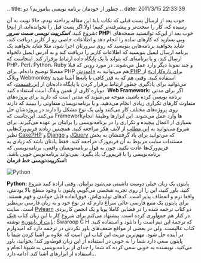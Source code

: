 .. title: چطور از خودمان برنامه نویسی بیاموزیم‌؟‌ دو .. date: 2011/3/15
22:33:39

خوب بعد از ارسال پست قبلی که نکات پایهٔ این مقاله پرداخته بودم‌، حالا
نوبت به آن رسیده که‌، کار را سخت‌تر و پیشرفته‌تر کنیم‌! اولا اگر پست قبل
را نخوانده‌اید‌، از
[اینجا](http://shahinism.com/1389/11/%da%86%d8%b7%d9%88%d8%b1-%d8%a7%d8%b2-%d8%ae%d9%88%d8%af%d9%85%d8%a7%d9%86-%d8%a8%d8%b1%d9%86%d8%a7%d9%85%d9%87-%d9%86%d9%88%db%8c%d8%b3%db%8c-%d8%a8%db%8c%d8%a7%d9%85%d9%88%d8%b2%db%8c%d9%85%e2%80%8c/ "چطور از خودمان برنامه نویسی بیاموزیم‌‌؟ یک")
شروع کنید‌. ***اسکریپت نویسی سمت سرور‌:*** **PHP:** خوب بعد از این‌که
توانستید صفحه‌های وبی بسازید که کار‌های ساده را انجام دهد و اطلاعات خاصی
رو از کاربر دریافت کند‌، شاید بخواهید برنامه‌هایی بنویسید که روی سرورتان
اجرا شود‌، مثلا شاید بخواهید یک برنامه ارسال ایمیل بنویسید که اطلاعات
کاربر را دریافت کند و به آدرس ایمیل دلخواه ارسال کند‌، و یا برنامه‌ای که
بتواند با یک پایگاه داده ارتباط بر‌قرار کند‌. اینجاست که PHP، Perl،
Python، Ruby و چند نمونهٔ دیگر وارد عمل می‌شوند‌. در مورد روبی که قبلا
مفصلا توضیح داده‌ام‌. برای PHP هم می‌توانید به [«‌آموزش PHP برای
تازه‌کاران‌»](http://www.webmonkey.com/tutorial/PHP_Tutorial_for_Beginners "PHP totorial for beginners")
از وبلاگ Webmonkey استفاده کنید‌. وقتی هم که به قدر کافی با پایه‌ها آشنا
شدید می‌توانید برای یادگیری چطور ارتباط برقرار کردن با پایگاه داده‌تان
از [این
قسمت](http://www.webmonkey.com/tutorial/PHP_and_MySQL_Tutorial_-_Lesson_1 "PHP and MySQL")‌،
که دوباره کاری از همین وبلاگ است استفاده کنید‌. **Web Framework:** اگر
برای مدتی برنامه نویسی کرده باشید‌، متوجه می‌شوید که مدتی است که دارید
برای پروژه‌های متفاوت کار‌های تکراری زیادی انجام می‌دهید‌. و یا
برنامه‌نویسان متفاوتی را ببینید که دارند روی پروژه‌های مختلف کار می‌کنند
ولی یک نوع مشکل را دارند در پروژه‌شان حل می‌کنند‌. این‌جاست که
Framework‌ها وارد عمل می‌شوند‌. این ابزار‌ها وظیفهٔ انجام بسیاری از
اعمال پیچیده و تکراری را در برنامه‌نویسی را برایتان بر عهده می‌گیرند‌.
برای شروع می‌توانید به [این
مطلب](http://lifehacker.com/5336113/how-to-build-a-web-site-from-scratch-with-no-experience "How to build a web site from scratch with no experience")
از لایف هکر مراجعه کنید‌. همچینین زیادند فریم‌ورک‌هایی نظیر
[CakePHP](http://cakephp.org/ "CakePHP") و
[Django](http://www.djangoproject.com/ "djangoproject.com") و
[JQuery](http://jquery.com/ "jquery.com") که می‌توانید برای یاد گرفتنشان
به بخش مستندات سایت مربوط به آن فریم‌ورک مراجعه کنید‌. فقط یادتان باشد
که زیادی به فریم‌ورک‌ها عادت نکنید‌. چون به قول برنامه‌نویسان واقغی‌،
برنامه‌نویسی که برنامه‌نویسی را با فریم‌ورک یاد بگیرد‌، نمی‌تواند
برنامه‌نویس خوبی باشد‌. **اسکریپت‌نویسی خط فرمان‌:**

![](http://shahinism.com/wp-content/uploads/2011/03/Python.png "Python")

**Python:** پایتون یک زبان خیلی دوست داشتنی می‌شود برایتان‌، وقتی اراده
کنید شروع کنید‌. باور کنید‌، این را از روی تجربه شخصی می‌گویم‌. پایتون
با وجود سطح بالا بودنش‌، واقعا نرم و انعطاف پذیر است‌. کد‌های
تولیدی‌اش‌، فوق‌العاده قابل خواندن‌ و فهم هستند‌. برای پایتون یک منبع
فارسی عالی سراغ دارم که در نوع خود و به زبان فارسی بی‌نظیر است‌. سایت
[Pylearn](http://www.pylearn.com "پایتون") دو کتاب ترجمه شده را در فضایی
کاملا پویا و یک انجمن کاربردی در کنار هم جمع‌آوری کرده است‌. پیشنهاد
می‌کنم برای شروع کار با این زبان کتاب [«‌یک بایت از
پایتون‌»](http://www.pylearn.com/fa/wiki/index.php/%DA%A9%D8%AA%D8%A7%D8%A8_%DB%8C%DA%A9_%D8%A8%D8%A7%DB%8C%D8%AA_%D8%A7%D8%B2_%D9%BE%D8%A7%DB%8C%D8%AA%D9%88%D9%86 "یک بایت از پایتون")
نوشته‌: Swaroop C H که ترجمهٔ این تیم است را دانلود و استفاده کنید‌.
کتاب عالیست‌. ولی در بعضی از مواقع ضعف‌های باور نکردنی در ترجمه دارد که
امیدوارم در آینده حل شود‌. مهم‌ترین مزیت این کتاب این است که علاوه بر
آشنا کردن شما با پایتون سعی دارد شما را به خوبی در استفاده از این زبان
قوطه‌ور کند‌! بخوانید‌، باور می‌کنید‌. نویسنده به خوبی سعی کرده که شما
را جدای از برنامه‌نویسی به شیوهٔ انجام و استفاده از ابزار‌های آشنا کند‌.
ادامه دارد‌...
